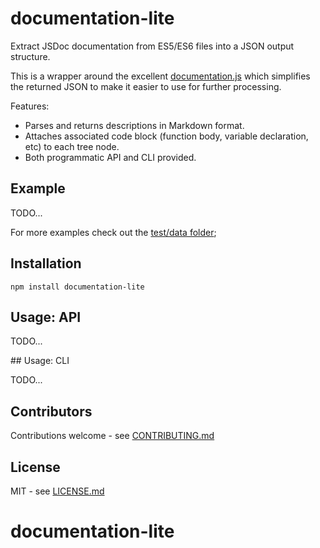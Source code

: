 # documentation-lite

Extract JSDoc documentation from ES5/ES6 files into a JSON output structure.

This is a wrapper around the excellent [documentation.js](https://github.com/documentationjs/documentation) 
which simplifies the returned JSON to make it easier to use for further processing.

Features:
* Parses and returns descriptions in Markdown format.
* Attaches associated code block (function body, variable declaration, etc) to each tree node.
* Both programmatic API and CLI provided.

## Example

TODO...

For more examples check out the [test/data folder](./test/data);

## Installation

```shell
npm install documentation-lite
```

## Usage: API

TODO...

## Usage: CLI

TODO...

## Contributors

Contributions welcome - see [CONTRIBUTING.md](CONTRIBUTING.md)

## License

MIT - see [LICENSE.md](LICENSE.md)

# documentation-lite
